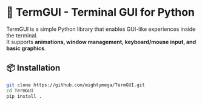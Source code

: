 # 🚀 TermGUI - Terminal GUI for Python

TermGUI is a simple Python library that enables GUI-like experiences inside the terminal.  
It supports **animations, window management, keyboard/mouse input, and basic graphics**.

## 📦 Installation
```bash
git clone https://github.com/mightymega/TermGUI.git
cd TermGUI
pip install .
